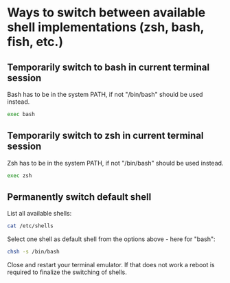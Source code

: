 # Ways to switch between available shell implementations (zsh, bash, fish, etc.)

## Temporarily switch to bash in current terminal session

Bash has to be in the system PATH, if not "/bin/bash" should be used instead.

```bash
exec bash
```

## Temporarily switch to zsh in current terminal session

Zsh has to be in the system PATH, if not "/bin/bash" should be used instead.

```bash
exec zsh
```

## Permanently switch default shell

List all available shells:

```bash
cat /etc/shells
```

Select one shell as default shell from the options above - here for "bash":

```bash
chsh -s /bin/bash
```

Close and restart your terminal emulator.
If that does not work a reboot is required to finalize the switching of shells.
